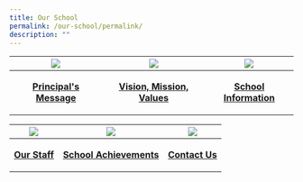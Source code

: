 ```yaml
---
title: Our School
permalink: /our-school/permalink/
description: ""
---
```

| ![](/images/Principal-Message.ico) |![](/images/VMV.ico)| ![](/images/School-Information.ico) |
| -------- | -------- | -------- |
| <p style="text-align: center;"><strong>[Principal's Message](/our-school/principals-message/)</strong></p> | <p style="text-align: center;"><strong>[Vision, Mission, Values](our-school/vision-mission-values/)</strong></p> | <p style="text-align: center;"><strong>[School Information](/our-school/school-information/school-history/)</strong></p> |

| ![](/images/Our-Staff.ico) | ![](/images/JR9-RF816-1%20(1).ico) | ![](/images/Contact%20Us.ico) |
| -------- | -------- | -------- |
| <p style="text-align: center;"><strong>[Our Staff](/our-school/our-staff/)</strong></p> | <p style="text-align: center;"><strong>[School Achievements](/our-school/school-achievements/)</strong></p> |<p style="text-align: center;"><strong>[Contact Us](/our-school/contact-us/)</strong></p> |